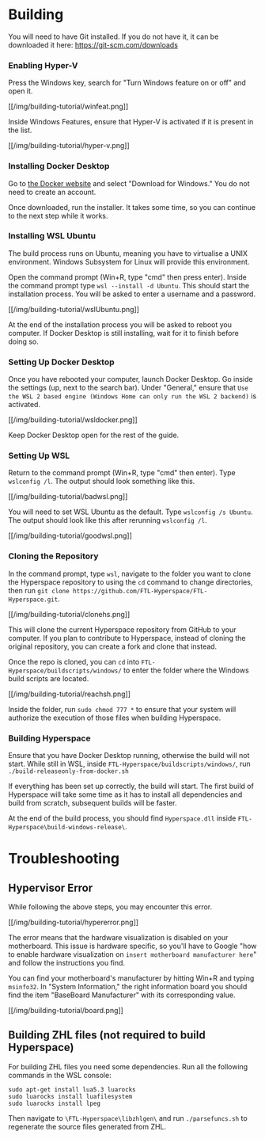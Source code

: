# Building

You will need to have Git installed. If you do not have it, it can be downloaded it here: https://git-scm.com/downloads

### Enabling Hyper-V

Press the Windows key, search for "Turn Windows feature on or off" and open it.

[[/img/building-tutorial/winfeat.png]]

Inside Windows Features, ensure that Hyper-V is activated if it is present in the list.

[[/img/building-tutorial/hyper-v.png]]

### Installing Docker Desktop

Go to [the Docker website](https://www.docker.com/products/docker-desktop/) and select "Download for Windows." You do not need to create an account.

Once downloaded, run the installer. It takes some time, so you can continue to the next step while it works.

### Installing WSL Ubuntu

The build process runs on Ubuntu, meaning you have to virtualise a UNIX environment. Windows Subsystem for Linux will provide this environment.

Open the command prompt (Win+R, type "cmd" then press enter). Inside the command prompt type `wsl --install -d Ubuntu`. This should start the installation process. You will be asked to enter a username and a password.

[[/img/building-tutorial/wslUbuntu.png]]

At the end of the installation process you will be asked to reboot you computer. If Docker Desktop is still installing, wait for it to finish before doing so.

### Setting Up Docker Desktop

Once you have rebooted your computer, launch Docker Desktop. Go inside the settings (up, next to the search bar). Under "General," ensure that `Use the WSL 2 based engine (Windows Home can only run the WSL 2 backend)` is activated.

[[/img/building-tutorial/wsldocker.png]]

Keep Docker Desktop open for the rest of the guide.

### Setting Up WSL

Return to the command prompt (Win+R, type "cmd" then enter). Type `wslconfig /l`. The output should look something like this.

[[/img/building-tutorial/badwsl.png]]

You will need to set WSL Ubuntu as the default. Type `wslconfig /s Ubuntu`. The output should look like this after rerunning `wslconfig /l`.

[[/img/building-tutorial/goodwsl.png]]

### Cloning the Repository

In the command prompt, type `wsl`, navigate to the folder you want to clone the Hyperspace repository to using the `cd` command to change directories, then run `git clone https://github.com/FTL-Hyperspace/FTL-Hyperspace.git`.

[[/img/building-tutorial/clonehs.png]]

This will clone the current Hyperspace repository from GitHub to your computer. If you plan to contribute to Hyperspace, instead of cloning the original repository, you can create a fork and clone that instead.

Once the repo is cloned, you can `cd` into `FTL-Hyperspace/buildscripts/windows/` to enter the folder where the Windows build scripts are located.

[[/img/building-tutorial/reachsh.png]]

Inside the folder, run `sudo chmod 777 *` to ensure that your system will authorize the execution of those files when building Hyperspace.

### Building Hyperspace

Ensure that you have Docker Desktop running, otherwise the build will not start. While still in WSL, inside `FTL-Hyperspace/buildscripts/windows/`, run `./build-releaseonly-from-docker.sh`

If everything has been set up correctly, the build will start. The first build of Hyperspace will take some time as it has to install all dependencies and build from scratch, subsequent builds will be faster.

At the end of the build process, you should find `Hyperspace.dll` inside `FTL-Hyperspace\build-windows-release\`.

# Troubleshooting

## Hypervisor Error

While following the above steps, you may encounter this error.

[[/img/building-tutorial/hypererror.png]]

The error means that the hardware visualization is disabled on your motherboard. This issue is hardware specific, so you'll have to Google "how to enable hardware visualization on `insert motherboard manufacturer here`" and follow the instructions you find.

You can find your motherboard's manufacturer by hitting Win+R and typing `msinfo32`.
In "System Information," the right information board you should find the item "BaseBoard Manufacturer" with its corresponding value.

[[/img/building-tutorial/board.png]]

## Building ZHL files (not required to build Hyperspace)

For building ZHL files you need some dependencies. Run all the following commands in the WSL console:
```
sudo apt-get install lua5.3 luarocks
sudo luarocks install luafilesystem
sudo luarocks install lpeg
```

Then navigate to `\FTL-Hyperspace\libzhlgen\` and run `./parsefuncs.sh` to regenerate the source files generated from ZHL.

